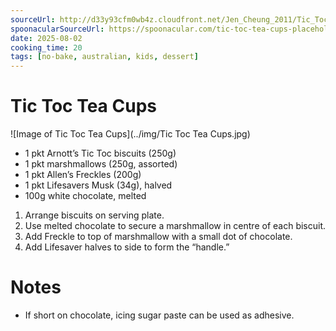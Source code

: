 ```yaml
---
sourceUrl: http://d33y93cfm0wb4z.cloudfront.net/Jen_Cheung_2011/Tic_Toc_teacups/toc.228.jpg
spoonacularSourceUrl: https://spoonacular.com/tic-toc-tea-cups-placeholder
date: 2025-08-02
cooking_time: 20
tags: [no-bake, australian, kids, dessert]
---
```

# Tic Toc Tea Cups

![Image of Tic Toc Tea Cups](../img/Tic Toc Tea Cups.jpg)

- 1 pkt Arnott’s Tic Toc biscuits (250g)  
- 1 pkt marshmallows (250g, assorted)  
- 1 pkt Allen’s Freckles (200g)  
- 1 pkt Lifesavers Musk (34g), halved  
- 100g white chocolate, melted

1. Arrange biscuits on serving plate.  
2. Use melted chocolate to secure a marshmallow in centre of each biscuit.  
3. Add Freckle to top of marshmallow with a small dot of chocolate.  
4. Add Lifesaver halves to side to form the “handle.”

# Notes
- If short on chocolate, icing sugar paste can be used as adhesive.
